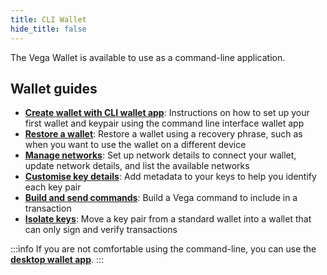 ```yaml
---
title: CLI Wallet
hide_title: false
---
```


The Vega Wallet is available to use as a command-line application.

## Wallet guides 
* **[Create wallet with CLI wallet app](./latest/create-wallet.md)**: Instructions on how to set up your first wallet and keypair using the command line interface wallet app
* **[Restore a wallet](./latest/guides/restore-wallet.md)**: Restore a wallet using a recovery phrase, such as when you want to use the wallet on a different device
* **[Manage networks](./latest/guides/manage-networks.md)**: Set up network details to connect your wallet, update network details, and list the available networks 
* **[Customise key details](./latest/guides/customise-keys.md)**: Add metadata to your keys to help you identify each key pair
* **[Build and send commands](./latest/guides/build-send-commands.md)**: Build a Vega command to include in a transaction
* **[Isolate keys](./latest/guides/isolate-keys.md)**: Move a key pair from a standard wallet into a wallet that can only sign and verify transactions

:::info
If you are not comfortable using the command-line, you can use the **[desktop wallet app](../desktop-app/latest/getting-started.md)**. 
:::